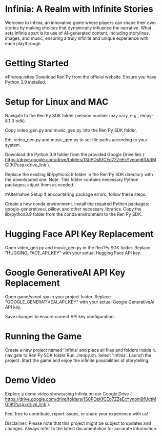 # Infinia: A Realm with Infinite Stories
Welcome to Infinia, an innovative game where players can shape their own stories by making choices that dynamically influence the narrative. What sets Infinia apart is its use of AI-generated content, including storylines, images, and music, ensuring a truly infinite and unique experience with each playthrough.

# Getting Started

#Prerequisites
Download Ren'Py from the official website.
Ensure you have Python 3.9 installed.

# Setup for Linux and MAC
Navigate to the Ren'Py SDK folder (version number may vary, e.g., renpy-8.1.3-sdk).

Copy video_gen.py and music_gen.py into the Ren'Py SDK folder.

Edit video_gen.py and music_gen.py to set file paths according to your system.

Download the Python 3.9 folder from the provided Google Drive link ( https://drive.google.com/drive/folders/1S0POsKfCEo7ZZeEcYvnom6fUdtMGI9tI?usp=drive_link ).

Replace the existing lib/python3.9 folder in the Ren'Py SDK directory with the downloaded one. Note: This folder contains necessary Python packages; adjust them as needed.

#Alternative Setup
If encountering package errors, follow these steps:

Create a new conda environment.
Install the required Python packages: google-generativeai, pillow, and other necessary libraries.
Copy the lib/python3.9 folder from the conda environment to the Ren'Py SDK.

# Hugging Face API Key Replacement
Open video_gen.py and music_gen.py in the Ren'Py SDK folder.
Replace "HUGGING_FACE_API_KEY" with your actual Hugging Face API key.

# Google GenerativeAI API Key Replacement
Open game/script.rpy in your project folder.
Replace "GOOGLE_GENERATIVEAI_API_KEY" with your actual Google GenerativeAI API key.

Save changes to ensure correct API key configuration.

# Running the Game
Create a new project named 'Infinia' and place all files and folders inside it.
navigate to Ren'Py SDK folder
Run ./renpy.sh.
Select 'Infinia'.
Launch the project.
Start the game and enjoy the infinite possibilities of storytelling.

# Demo Video
Explore a demo video showcasing Infinia on our Google Drive ( https://drive.google.com/drive/folders/1S0POsKfCEo7ZZeEcYvnom6fUdtMGI9tI?usp=drive_link ).

Feel free to contribute, report issues, or share your experience with us!

Disclaimer: Please note that this project might be subject to updates and changes. Always refer to the latest documentation for accurate information.
